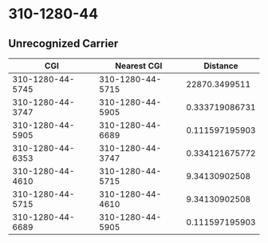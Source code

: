 # 310-1280-44
## Unrecognized Carrier


| CGI | Nearest CGI | Distance |
|-----|-------------|----------|
| 310-1280-44-5745 | 310-1280-44-5715 | 22870.3499511 |
| 310-1280-44-3747 | 310-1280-44-5905 | 0.333719086731 |
| 310-1280-44-5905 | 310-1280-44-6689 | 0.111597195903 |
| 310-1280-44-6353 | 310-1280-44-3747 | 0.334121675772 |
| 310-1280-44-4610 | 310-1280-44-5715 | 9.34130902508 |
| 310-1280-44-5715 | 310-1280-44-4610 | 9.34130902508 |
| 310-1280-44-6689 | 310-1280-44-5905 | 0.111597195903 |
